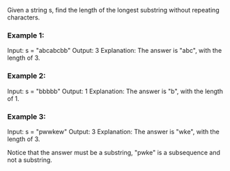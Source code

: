 Given a string s, find the length of the longest substring without repeating characters.

### Example 1:
Input: s = "abcabcbb"
Output: 3
Explanation: The answer is "abc", with the length of 3.


### Example 2:
Input: s = "bbbbb"
Output: 1
Explanation: The answer is "b", with the length of 1.

### Example 3:
Input: s = "pwwkew"
Output: 3
Explanation: The answer is "wke", with the length of 3.


Notice that the answer must be a substring, "pwke" is a subsequence and not a substring.